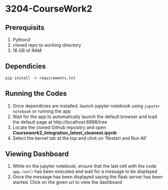 # 3204-CourseWork2

## Prerequisits
1. Python3
2. cloned repo to working directory
3. 16 GB of RAM


## Dependicies
`pip install -r requirements.txt`

## Running the Codes
1. Once dependicies are installed, launch jupyter notebook using `jupyter notebook` or running the app
2. Wait for the app to automatically launch the default browser and load the default page at http://localhost:8888/tree
3. Locate the cloned Github repositry and open **Coursework2_Integration_latest_cleanest.ipynb**
4. Select the kernel tab at the top and click on 'Restart and Run All'

## Viewing Dashboard
1. While on the jupyter notebook, ensure that the last cell with the code `app.run()` has been executed and wait for a message to be displayed
2. Once the message has been displayed saying the flask server has been started. Click on the given url to view the dashboard

